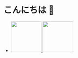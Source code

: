 # こんにちは 👋

<!-- Unordered list area  -->
<div>
<ul>
  <li>
    <!-- Buttons List -->
    <div>
      <a href="https://www.youtube.com/@DataBunny">
        <img style="width:100px" src="https://ihitthebutton.com/wp-content/uploads/2021/06/giant-subscribe-png-with-logo.png"/>
      </a>
      <a>
         <img style="width:100px" src="https://img.itch.zone/aW1nLzg2Mjk2MDAucG5n/original/SnXRam.png"/>
      </a>
    </div>
  </li>
</ul>
</div>
